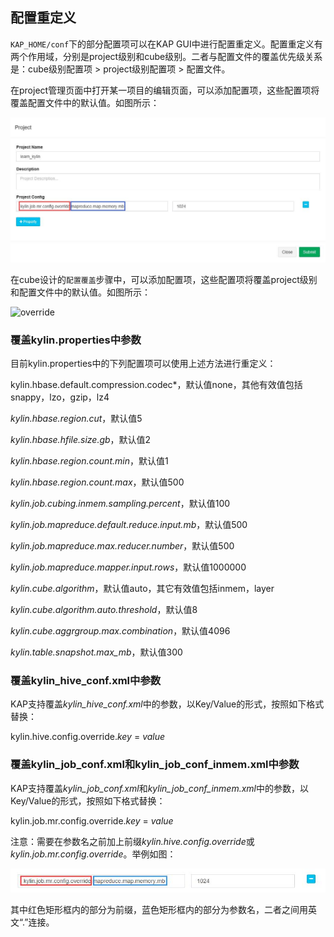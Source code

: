 ## 配置重定义

`KAP_HOME/conf`下的部分配置项可以在KAP GUI中进行配置重定义。配置重定义有两个作用域，分别是project级别和cube级别。二者与配置文件的覆盖优先级关系是：cube级别配置项 > project级别配置项 > 配置文件。

在project管理页面中打开某一项目的编辑页面，可以添加配置项，这些配置项将覆盖配置文件中的默认值。如图所示：

 ![override_project](images/override_project.jpg)

在cube设计的`配置覆盖`步骤中，可以添加配置项，这些配置项将覆盖project级别和配置文件中的默认值。如图所示：

 ![override](images/override.jpg)



### 覆盖kylin.properties中参数

目前kylin.properties中的下列配置项可以使用上述方法进行重定义：

kylin.hbase.default.compression.codec*，默认值none，其他有效值包括snappy，lzo，gzip，lz4

*kylin.hbase.region.cut*，默认值5

*kylin.hbase.hfile.size.gb*，默认值2

*kylin.hbase.region.count.min*，默认值1

*kylin.hbase.region.count.max*，默认值500

*kylin.job.cubing.inmem.sampling.percent*，默认值100

*kylin.job.mapreduce.default.reduce.input.mb*，默认值500

*kylin.job.mapreduce.max.reducer.number*，默认值500

*kylin.job.mapreduce.mapper.input.rows*，默认值1000000

*kylin.cube.algorithm*，默认值auto，其它有效值包括inmem，layer

*kylin.cube.algorithm.auto.threshold*，默认值8

*kylin.cube.aggrgroup.max.combination*，默认值4096

*kylin.table.snapshot.max_mb*，默认值300

### 覆盖kylin_hive_conf.xml中参数

KAP支持覆盖*kylin_hive_conf.xml*中的参数，以Key/Value的形式，按照如下格式替换：

kylin.hive.config.override.*key* = *value*

### 覆盖kylin_job_conf.xml和kylin_job_conf_inmem.xml中参数

KAP支持覆盖*kylin_job_conf.xml*和*kylin_job_conf_inmem.xml*中的参数，以Key/Value的形式，按照如下格式替换：

kylin.job.mr.config.override.*key* = *value*

注意：需要在参数名之前加上前缀*kylin.hive.config.override*或*kylin.job.mr.config.override*。举例如图：

![override_cube](images/override_cube.jpg)

其中红色矩形框内的部分为前缀，蓝色矩形框内的部分为参数名，二者之间用英文“.”连接。